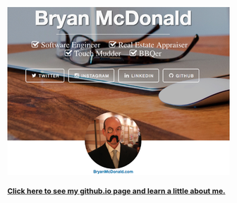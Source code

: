 ![Screenshot](https://github.com/bryanmcdee/bryanmcdee.github.io/blob/master/img/site-screenshot.png)

### [Click here to see my github.io page and learn a little about me.](https://bryanmcdee.github.io/)
